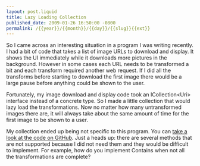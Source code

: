 ```yaml
--- 
layout: post.liquid
title: Lazy Loading Collection
published_date: 2009-01-26 16:50:00 -0800
permalink: /{{year}}/{{month}}/{{day}}/{{slug}}{{ext}}
---
```


So I came across an interesting situation in a program I was writing recently.  I had a bit of code that takes a list of image URLs to download and display.  It shows the UI immediately while it downloads more pictures in the background.  However in some cases each URL needs to be transformed a bit and each transform required another web request.  If I did all the transforms before starting to download the first image there would be a large pause before anything could be shown to the user.

Fortunately, my image download and display code took an ICollection&lt;Uri&gt; interface instead of a concrete type.  So I made a little collection that would lazy load the transformations.  Now no matter how many untransformed images there are, it will always take about the same amount of time for the first image to be shown to a user.

My collection ended up being not specific to this program.  You can <a href="https://github.com/AustinWise/austin/blob/8b93d0cd1cbabd6d0120734af8568d15996cb155/Austin/Collections/LazyCollection.cs">take a look at the code on GitHub</a>.  Just a heads up: there are several methods that are not supported because I did not need them and they would be difficult to implement.  For example, how do you implement Contains when not all the transformations are complete?
